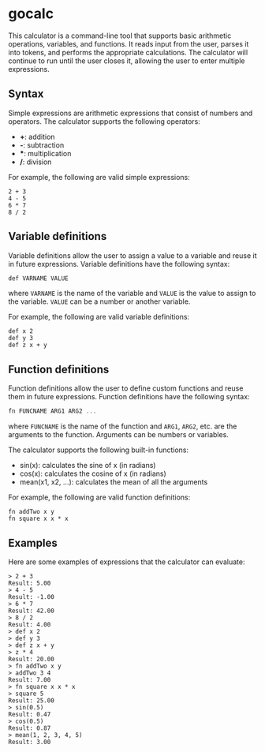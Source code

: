 # gocalc
This calculator is a command-line tool that supports basic arithmetic operations, variables, and functions. It reads input from the user, parses it into tokens, and performs the appropriate calculations. The calculator will continue to run until the user closes it, allowing the user to enter multiple expressions.

## Syntax
Simple expressions are arithmetic expressions that consist of numbers and operators. The calculator supports the following operators:

- **+**: addition
- **-**: subtraction
- **\***: multiplication
- **/**: division

For example, the following are valid simple expressions:

```
2 + 3
4 - 5
6 * 7
8 / 2
```

## Variable definitions
Variable definitions allow the user to assign a value to a variable and reuse it in future expressions. Variable definitions have the following syntax:

```go
def VARNAME VALUE
```

where `VARNAME` is the name of the variable and `VALUE` is the value to assign to the variable. `VALUE` can be a number or another variable.

For example, the following are valid variable definitions:

```
def x 2
def y 3
def z x + y
```

## Function definitions
Function definitions allow the user to define custom functions and reuse them in future expressions. Function definitions have the following syntax:

```go
fn FUNCNAME ARG1 ARG2 ...
```

where `FUNCNAME` is the name of the function and `ARG1`, `ARG2`, etc. are the arguments to the function. Arguments can be numbers or variables.

The calculator supports the following built-in functions:

- sin(x): calculates the sine of x (in radians)
- cos(x): calculates the cosine of x (in radians)
- mean(x1, x2, ...): calculates the mean of all the arguments

For example, the following are valid function definitions:

```
fn addTwo x y
fn square x x * x
```

## Examples
Here are some examples of expressions that the calculator can evaluate:

```
> 2 + 3
Result: 5.00
> 4 - 5
Result: -1.00
> 6 * 7
Result: 42.00
> 8 / 2
Result: 4.00
> def x 2
> def y 3
> def z x + y
> z * 4
Result: 20.00
> fn addTwo x y
> addTwo 3 4
Result: 7.00
> fn square x x * x
> square 5
Result: 25.00
> sin(0.5)
Result: 0.47
> cos(0.5)
Result: 0.87
> mean(1, 2, 3, 4, 5)
Result: 3.00
```